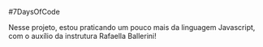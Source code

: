 #7DaysOfCode

Nesse projeto, estou praticando um pouco mais da linguagem Javascript, com o auxílio da instrutura Rafaella Ballerini!
